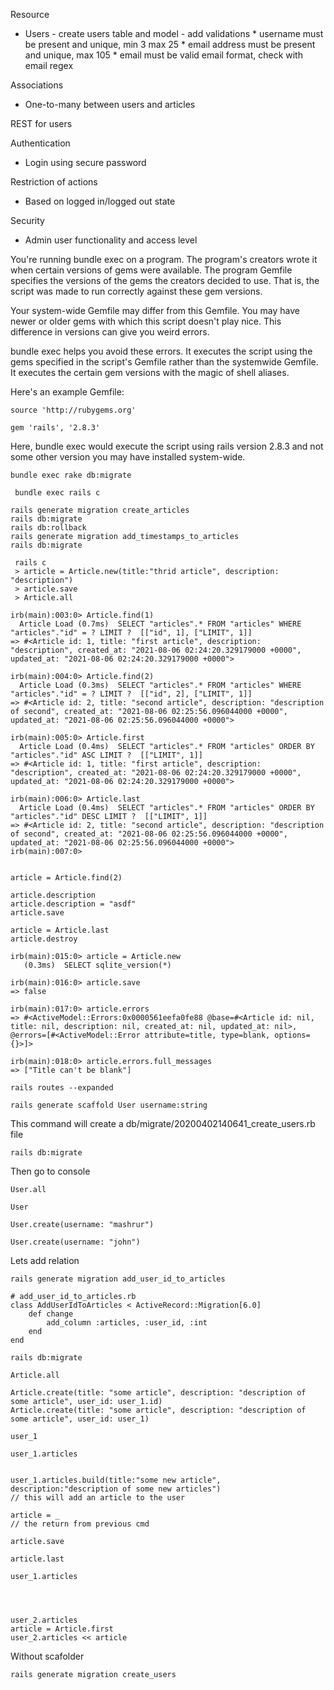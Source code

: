 Resource
- Users - create users table and model
        - add validations
        * username must be present and unique, min 3 max 25
        * email address must be present and unique, max 105
        * email must be valid email format, check with email regex

Associations
- One-to-many
  between users and articles

REST for users

Authentication
- Login using secure password

Restriction of actions
- Based on logged in/logged out state

Security
- Admin user functionality and access level




You're running bundle exec on a program. The program's creators wrote it when certain versions of gems were available. The program Gemfile specifies the versions of the gems the creators decided to use. That is, the script was made to run correctly against these gem versions.

Your system-wide Gemfile may differ from this Gemfile. You may have newer or older gems with which this script doesn't play nice. This difference in versions can give you weird errors.

bundle exec helps you avoid these errors. It executes the script using the gems specified in the script's Gemfile rather than the systemwide Gemfile. It executes the certain gem versions with the magic of shell aliases.

Here's an example Gemfile:
```
source 'http://rubygems.org'

gem 'rails', '2.8.3'
```
Here, bundle exec would execute the script using rails version 2.8.3 and not some other version you may have installed system-wide.

` bundle exec rake db:migrate `

` bundle exec rails c`

```
rails generate migration create_articles
rails db:migrate
rails db:rollback
rails generate migration add_timestamps_to_articles
rails db:migrate
```


```
 rails c
 > article = Article.new(title:"thrid article", description: "description")
 > article.save
 > Article.all
```


```
irb(main):003:0> Article.find(1)
  Article Load (0.7ms)  SELECT "articles".* FROM "articles" WHERE "articles"."id" = ? LIMIT ?  [["id", 1], ["LIMIT", 1]]
=> #<Article id: 1, title: "first article", description: "description", created_at: "2021-08-06 02:24:20.329179000 +0000", updated_at: "2021-08-06 02:24:20.329179000 +0000">

irb(main):004:0> Article.find(2)
  Article Load (0.3ms)  SELECT "articles".* FROM "articles" WHERE "articles"."id" = ? LIMIT ?  [["id", 2], ["LIMIT", 1]]
=> #<Article id: 2, title: "second article", description: "description of second", created_at: "2021-08-06 02:25:56.096044000 +0000", updated_at: "2021-08-06 02:25:56.096044000 +0000">

irb(main):005:0> Article.first
  Article Load (0.4ms)  SELECT "articles".* FROM "articles" ORDER BY "articles"."id" ASC LIMIT ?  [["LIMIT", 1]]
=> #<Article id: 1, title: "first article", description: "description", created_at: "2021-08-06 02:24:20.329179000 +0000", updated_at: "2021-08-06 02:24:20.329179000 +0000">

irb(main):006:0> Article.last
  Article Load (0.4ms)  SELECT "articles".* FROM "articles" ORDER BY "articles"."id" DESC LIMIT ?  [["LIMIT", 1]]
=> #<Article id: 2, title: "second article", description: "description of second", created_at: "2021-08-06 02:25:56.096044000 +0000", updated_at: "2021-08-06 02:25:56.096044000 +0000">
irb(main):007:0> 


article = Article.find(2)

article.description
article.description = "asdf"
article.save

article = Article.last
article.destroy
```


```
irb(main):015:0> article = Article.new
   (0.3ms)  SELECT sqlite_version(*)
   
irb(main):016:0> article.save
=> false

irb(main):017:0> article.errors
=> #<ActiveModel::Errors:0x0000561eefa0fe88 @base=#<Article id: nil, title: nil, description: nil, created_at: nil, updated_at: nil>, @errors=[#<ActiveModel::Error attribute=title, type=blank, options={}>]>

irb(main):018:0> article.errors.full_messages
=> ["Title can't be blank"]

```

```
rails routes --expanded
```

```
rails generate scaffold User username:string
```
This command will create a db/migrate/20200402140641_create_users.rb file
```
rails db:migrate
```
Then go to console

```
User.all

User

User.create(username: "mashrur")

User.create(username: "john")
```

Lets add relation

```
rails generate migration add_user_id_to_articles

# add_user_id_to_articles.rb
class AddUserIdToArticles < ActiveRecord::Migration[6.0]
    def change
        add_column :articles, :user_id, :int
    end
end

rails db:migrate

Article.all

Article.create(title: "some article", description: "description of some article", user_id: user_1.id)
Article.create(title: "some article", description: "description of some article", user_id: user_1)

user_1 

user_1.articles


user_1.articles.build(title:"some new article", description:"description of some new articles")
// this will add an article to the user

article = _ 
// the return from previous cmd

article.save

article.last

user_1.articles




user_2.articles
article = Article.first
user_2.articles << article
```


Without scafolder
```
rails generate migration create_users
```







